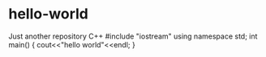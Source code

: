 # hello-world
Just another repository
C++
#include "iostream"
using namespace std;
int main()
{
cout<<"hello world"<<endl;
}
